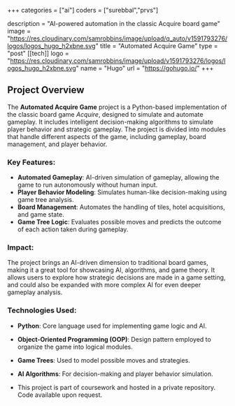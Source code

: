 +++
categories = ["ai"]
coders = ["surebbal","prvs"]
<!-- date = 2025-04-12T23:00:00Z -->
description = "AI-powered automation in the classic Acquire board game"
image = "https://res.cloudinary.com/samrobbins/image/upload/q_auto/v1591793276/logos/logos_hugo_h2xbne.svg"
title = "Automated Acquire Game"
type = "post"
[[tech]]
logo = "https://res.cloudinary.com/samrobbins/image/upload/v1591793276/logos/logos_hugo_h2xbne.svg"
name = "Hugo"
url = "https://gohugo.io/"
+++

## Project Overview

The **Automated Acquire Game** project is a Python-based implementation of the classic board game *Acquire*, designed to simulate and automate gameplay. It includes intelligent decision-making algorithms to simulate player behavior and strategic gameplay. The project is divided into modules that handle different aspects of the game, including gameplay, board management, and player behavior.

### Key Features:
- **Automated Gameplay**: AI-driven simulation of gameplay, allowing the game to run autonomously without human input.
- **Player Behavior Modeling**: Simulates human-like decision-making using game tree analysis.
- **Board Management**: Automates the handling of tiles, hotel acquisitions, and game state.
- **Game Tree Logic**: Evaluates possible moves and predicts the outcome of each action taken during gameplay.

### Impact:
The project brings an AI-driven dimension to traditional board games, making it a great tool for showcasing AI, algorithms, and game theory. It allows users to explore how strategic decisions are made in a game setting, and could also be expanded with more complex AI for even deeper gameplay analysis.

### Technologies Used:
- **Python**: Core language used for implementing game logic and AI.
- **Object-Oriented Programming (OOP)**: Design pattern employed to organize the game into logical modules.
- **Game Trees**: Used to model possible moves and strategies.
- **AI Algorithms**: For decision-making and player behavior simulation.


- This project is part of coursework and hosted in a private repository. Code available upon request.

<!-- ![Game Screenshot](https://path-to-your-screenshot.png) -->
